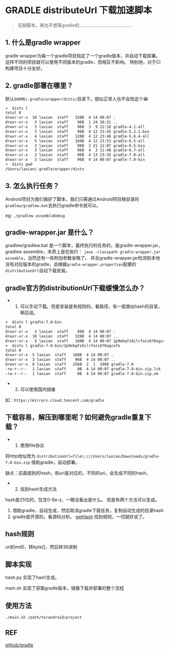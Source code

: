 # GRADLE distributeUrl 下载加速脚本

> 无聊脚本，再也不想等gradle的..........................................

## 1. 什么是gradle wrapper

gradle wrapper为每一个gradle项目指定了一个gradle版本，并自动下载部署。
这样不同的项目就可以使用不同版本的gradle，而相互不影响。
特别地，对于CI构建项目十分友好。

## 2. gradle部署在哪里？

默认`$HOME/.gradle/wrapper/dists/`目录下。貌似正常人也不会改这个😂

```bash
➜  dists l
total 0
drwxr-xr-x  10 laxian  staff   320B  4 14 00:07 .
drwxr-xr-x   3 laxian  staff    96B  1 24 10:51 ..
drwxr-xr-x   3 laxian  staff    96B  3  9 22:16 gradle-4.1-all
drwxr-xr-x   3 laxian  staff    96B  4 12 23:45 gradle-5.2.1-bin
drwxr-xr-x   4 laxian  staff   128B  4 12 23:46 gradle-5.6.4-all
drwxr-xr-x   5 laxian  staff   160B  4 12 23:53 gradle-6.5-all
drwxr-xr-x   3 laxian  staff    96B  2 21 12:07 gradle-6.5-bin
drwxr-xr-x   3 laxian  staff    96B  4  3 11:48 gradle-6.7-all
drwxr-xr-x   3 laxian  staff    96B  4 13 23:35 gradle-7.0-all
drwxr-xr-x   3 laxian  staff    96B  4 14 00:07 gradle-7.0-bin
➜  dists pwd
/Users/laxian/.gradle/wrapper/dists
```

## 3. 怎么执行任务？

Android项目为我们做好了脚本，我们只需通过Android项目根目录的`gradlew/gradlew.bat`去执行gradle命令就可以。

eg: `./gradlew assembleDebug`

## gradle-wrapper.jar 是什么？

gradlew/gradlew.bat 是一个脚本，最终执行的任务的，是gradle-wrapper.jar，gradlew assemble，本质上是在执行：
`java -classpath gradle-wrapper.jar assemble`，当然还有一些附加参数省略了。
并且gradle-wrapper.jar检测到本地没有对应版本的gradle，会根据`gradle-wrapper.properties`配置的`distributionUrl`自动下载安装。

## gradle官方的distributionUrl下载缓慢怎么办？

- 1. 可以手动下载。但是安装是有规则的。看路径，有一层类似hash的目录，稍后说。

```bash
➜  dists l gradle-7.0-bin
total 0
drwxr-xr-x   3 laxian  staff    96B  4 14 00:07 .
drwxr-xr-x  10 laxian  staff   320B  4 14 00:07 ..
drwxr-xr-x   5 laxian  staff   160B  4 14 00:07 2p9ebqfz6ilrfozi676ogco7n
➜  dists l gradle-7.0-bin/2p9ebqfz6ilrfozi676ogco7n
total 0
drwxr-xr-x  5 laxian  staff   160B  4 14 00:07 .
drwxr-xr-x  3 laxian  staff    96B  4 14 00:07 ..
drwxr-xr-x  8 laxian  staff   256B  2  1  1980 gradle-7.0
-rw-r--r--  1 laxian  staff     0B  4 14 00:07 gradle-7.0-bin.zip.lck
-rw-r--r--  1 laxian  staff     0B  4 14 00:07 gradle-7.0-bin.zip.ok
```

- 2. 可以使用国内镜像

如：`https://mirrors.cloud.tencent.com/gradle`

## 下载容易，解压到哪里呢？如何避免gradle重复下载？

- 1. 使用file协议

将http地址改为
`distributionUrl=file\:///Users/laxian/Downloads/gradle-7.0-bin.zip`
借助gradle，自动部署。

缺点：前面提到的hash，和uri是对应的，不同的uri，会生成不同的hash。

- 2. 找到hash生成方法

hash是25位的，包含0-9a-z，一眼没看出是什么。
但是有两个方法可以生成。

1. 借助gradle，自动生成，然后取消gradle下载任务，复制自动生成的目录hash
2. gradle是开源的，看源码分析。
[getHash](https://github.com/gradle/gradle/blob/124712713a/subprojects/wrapper/src/main/java/org/gradle/wrapper/PathAssembler.java#L63)
找到规则，一切就好说了。

## hash规则

uri的md5，转byte[]，然后转36进制

## 脚本实现

hash.py 实现了hash生成。

main.sh 实现了获取gradle版本，镜像下载并部署的整个流程

## 使用方法

`./main.sh /path/to/android/project`

## REF

[github/gradle](https://github.com/gradle/gradle)
